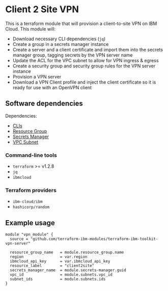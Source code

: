 # Client 2 Site VPN

This is a terraform module that will provision a client-to-site VPN on IBM Cloud.
This module will:

- Download necessary CLI dependencies (`jq`)
- Create a group in a secrets manager instance
- Create a server and a client certificate and import them into the secrets manager group, tagging secrets by the VPN server name
- Update the ACL for the VPC subnet to allow for VPN ingress & egress
- Create a security group and security group rules for the VPN server instance
- Provision a VPN server
- Download a VPN Client profile and inject the client certificate so it is ready for use with an OpenVPN client

## Software dependencies

Dependencies:

- [CLIs](https://github.com/cloud-native-toolkit/terraform-util-clis)
- [Resource Group](https://github.com/terraform-ibm-modules/terraform-ibm-toolkit-resource-group)
- [Secrets Manager](https://github.com/terraform-ibm-modules/terraform-ibm-toolkit-cert-manager)
- [VPC Subnet](https://github.com/terraform-ibm-modules/terraform-ibm-toolkit-vpc-subnets)

### Command-line tools

- `terraform` >= v1.2.8
- `jq`
- `ibmcloud`

### Terraform providers

- `ibm-cloud/ibm`
- `hashicorp/random`

## Example usage

```hcl-terraform
module "vpn_module" {
  source = "github.com/terraform-ibm-modules/terraform-ibm-toolkit-vpn-server"

  resource_group_name   = module.resource_group.name
  region                = var.region
  ibmcloud_api_key      = var.ibmcloud_api_key
  resource_label        = "client2site"
  secrets_manager_name  = module.secrets-manager.guid
  vpc_id                = module.subnets.vpc_id
  subnet_ids            = module.subnets.ids
}
```
